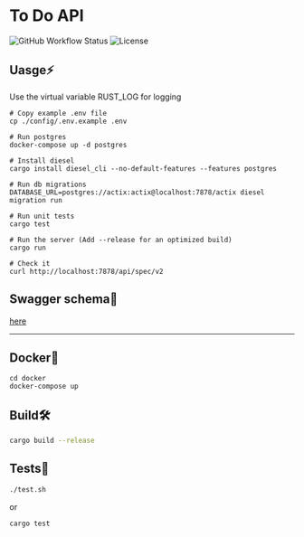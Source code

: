 # To Do API

![GitHub Workflow Status](https://img.shields.io/github/workflow/status/Flict-dev/Todo-api/Tests?label=build) ![License](https://img.shields.io/github/license/Flict-dev/Todo-api)


## Uasge:zap:
Use the virtual variable RUST_LOG for logging
```
# Copy example .env file
cp ./config/.env.example .env

# Run postgres
docker-compose up -d postgres

# Install diesel
cargo install diesel_cli --no-default-features --features postgres

# Run db migrations
DATABASE_URL=postgres://actix:actix@localhost:7878/actix diesel migration run

# Run unit tests
cargo test

# Run the server (Add --release for an optimized build)
cargo run

# Check it
curl http://localhost:7878/api/spec/v2
```
## Swagger schema:memo:
[here](https://app.swaggerhub.com/apis/Flict-dev/Todo/0.1)

---

## Docker:whale2:
```
cd docker
docker-compose up
```

## Build🛠️
```bash
cargo build --release
```

## Tests:test_tube:
```bash
./test.sh 
```
or
```bash
cargo test
```


